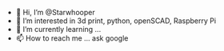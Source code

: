- 👋 Hi, I’m @Starwhooper
- 👀 I’m interested in 3d print, python, openSCAD, Raspberry Pi
- 🌱 I’m currently learning ...
- 📫 How to reach me ... ask google

<!---
Starwhooper/Starwhooper is a ✨ special ✨ repository because its `README.md` (this file) appears on your GitHub profile.
You can click the Preview link to take a look at your changes.
--->
